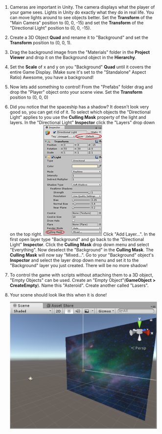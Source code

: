 1. Cameras are important in Unity. The camera displays what the player of your game sees. Lights in Unity do exactly what they do in real life. You can move lights around to see objects better. Set the **Transform** of the "Main Camera" position to (0, 0, -15) and set the **Transform** of the "Directional Light" position to (0, 0, -15).

2. Create a 3D Object **Quad** and rename it to "Background" and set the **Transform** position to (0, 0, 1).

3. Drag the background image from the "Materials" folder in the **Project Viewer** and drop it on the Background object in the **Hierarchy**. 

4. Set the **Scale** of x and y on you "Background" **Quad** until it covers the entire Game Display. (Make sure it's set to the "Standalone" Aspect Ratio) Awesome, you have a background!

5. Now lets add something to control! From the "Prefabs" folder drag and drop the "Player" object onto your scene view. Set the **Transform** position to (0, 0, 0)

6. Did you notice that the spaceship has a shadow? It doesn't look very good so, you can get rid of it. To select which objects the "Directional Light" applies to you use the **Culling Mask** property of the light and layers. In the "Directional Light" **Inspector** click the "Layers" drop down on the top right.
    ![](assets/LightInspector.png)
Click "Add Layer...". In the first open layer type "Background" and go back to the "Directional Light" **Inspector**. Click the **Culling Mask** drop down menu and select "Everything". Now deselect the "Background" in the **Culling Mask**. The **Culling Mask** will now say "Mixed...". Go to your "Background" object's **Inspector** and select the layer drop down menu and set it to the "Background" layer you just created. There will be no more shadow!

7. To control the game with scripts without attaching them to a 3D object, "Empty Objects" can be used. Create an "Empty Object"(**GameObject > CreateEmpty**). Name this "Asteroid". Create another called "Lasers". 

8. Your scene should look like this when it is done!
    
    ![](assets/SceneComplete.png)